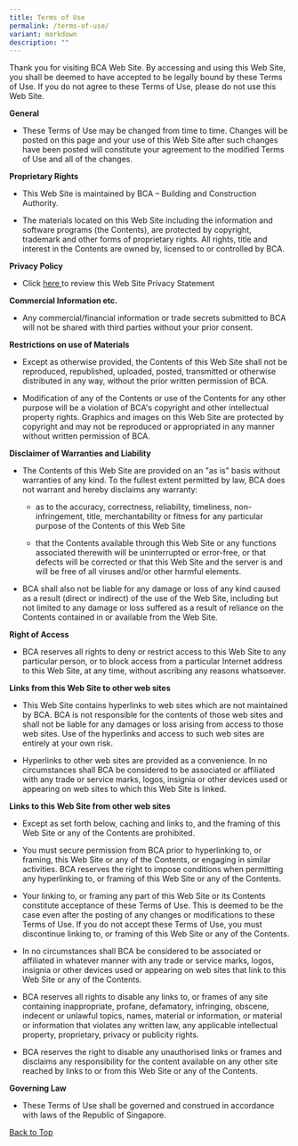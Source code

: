 ```yaml
---
title: Terms of Use
permalink: /terms-of-use/
variant: markdown
description: ""
---
```

<p id="tou-top">Thank you for visiting BCA Web Site. By accessing and using this Web Site, you shall be deemed to have accepted to be legally bound by these Terms of Use. If you do not agree to these Terms of Use, please do not use this Web Site.</p>
<p>
<strong>General</strong>
</p>
<ul class="tight" data-tight="true">
<li>
<p>These Terms of Use may be changed from time to time. Changes will be posted on this page and your use of this Web Site after such changes have been posted will constitute your agreement to the modified Terms of Use and all of the changes.</p>
</li>
</ul>
<p>
<strong>Proprietary Rights</strong>
</p>
<ul class="tight" data-tight="true">
<li>
<p>This Web Site is maintained by BCA – Building and Construction Authority.</p>
</li>
<li>
<p>The materials located on this Web Site including the information and software programs (the Contents), are protected by copyright, trademark and other forms of proprietary rights. All rights, title and interest in the Contents are owned by, licensed to or controlled by BCA.</p>
</li>
</ul>
<p>
<strong>Privacy Policy</strong>
</p>
<ul class="tight" data-tight="true">
<li>
<p>Click <a target="_blank" rel="noopener noreferrer nofollow" href="/privacy/">here </a>to review this Web Site Privacy Statement </p>
</li>
</ul>
<p>
<strong>Commercial Information etc.</strong>
</p>
<ul class="tight" data-tight="true">
<li>
<p>Any commercial/financial information or trade secrets submitted to BCA will not be shared with third parties without your prior consent.</p>
</li>
</ul>
<p>
<strong>Restrictions on use of Materials</strong>
</p>
<ul class="tight" data-tight="true">
<li>
<p>Except as otherwise provided, the Contents of this Web Site shall not be reproduced, republished, uploaded, posted, transmitted or otherwise distributed in any way, without the prior written permission of BCA.</p>
</li>
<li>
<p>Modification of any of the Contents or use of the Contents for any other purpose will be a violation of BCA's copyright and other intellectual property rights. Graphics and images on this Web Site are protected by copyright and may not be reproduced or appropriated in any manner without written permission of BCA.</p>
</li>
</ul>
<p>
<strong>Disclaimer of Warranties and Liability</strong>
</p>
<ul class="tight" data-tight="true">
<li>
<p>The Contents of this Web Site are provided on an "as is" basis without warranties of any kind. To the fullest extent permitted by law, BCA does not warrant and hereby disclaims any warranty:</p>
</li>
<ul>
<li>
<p>as to the accuracy, correctness, reliability, timeliness, non-infringement, title, merchantability or fitness for any particular purpose of the Contents of this Web Site</p>
</li>
<li>
<p>that the Contents available through this Web Site or any functions associated therewith will be uninterrupted or error-free, or that defects will be corrected or that this Web Site and the server is and will be free of all viruses and/or other harmful elements.</p>
</li>
</ul>
<li>
<p>BCA shall also not be liable for any damage or loss of any kind caused as a result (direct or indirect) of the use of the Web Site, including but not limited to any damage or loss suffered as a result of reliance on the Contents contained in or available from the Web Site.</p>
</li>
</ul>
<p>
<strong>Right of Access</strong>
</p>
<ul class="tight" data-tight="true">
<li>
<p>BCA reserves all rights to deny or restrict access to this Web Site to any particular person, or to block access from a particular Internet address to this Web Site, at any time, without ascribing any reasons whatsoever.</p>
</li>
</ul>
<p>
<strong>Links from this Web Site to other web sites</strong>
</p>
<ul class="tight" data-tight="true">
<li>
<p>This Web Site contains hyperlinks to web sites which are not maintained by BCA. BCA is not responsible for the contents of those web sites and shall not be liable for any damages or loss arising from access to those web sites. Use of the hyperlinks and access to such web sites are entirely at your own risk.</p>
</li>
<li>
<p>Hyperlinks to other web sites are provided as a convenience. In no circumstances shall BCA be considered to be associated or affiliated with any trade or service marks, logos, insignia or other devices used or appearing on web sites to which this Web Site is linked.</p>
</li>
</ul>
<p>
<strong>Links to this Web Site from other web sites</strong>
</p>
<ul class="tight" data-tight="true">
<li>
<p>Except as set forth below, caching and links to, and the framing of this Web Site or any of the Contents are prohibited.</p>
</li>
<li>
<p>You must secure permission from BCA prior to hyperlinking to, or framing, this Web Site or any of the Contents, or engaging in similar activities. BCA reserves the right to impose conditions when permitting any hyperlinking to, or framing of this Web Site or any of the Contents.</p>
</li>
<li>
<p>Your linking to, or framing any part of this Web Site or its Contents constitute acceptance of these Terms of Use. This is deemed to be the case even after the posting of any changes or modifications to these Terms of Use. If you do not accept these Terms of Use, you must discontinue linking to, or framing of this Web Site or any of the Contents.</p>
</li>
<li>
<p>In no circumstances shall BCA be considered to be associated or affiliated in whatever manner with any trade or service marks, logos, insignia or other devices used or appearing on web sites that link to this Web Site or any of the Contents.</p>
</li>
<li>
<p>BCA reserves all rights to disable any links to, or frames of any site containing inappropriate, profane, defamatory, infringing, obscene, indecent or unlawful topics, names, material or information, or material or information that violates any written law, any applicable intellectual property, proprietary, privacy or publicity rights.</p>
</li>
<li>
<p>BCA reserves the right to disable any unauthorised links or frames and disclaims any responsibility for the content available on any other site reached by links to or from this Web Site or any of the Contents.</p>
</li>
</ul>
<p>
<strong>Governing Law</strong>
</p>
<ul class="tight" data-tight="true">
<li>
<p>These Terms of Use shall be governed and construed in accordance with laws of the Republic of Singapore.</p>
</li>
</ul>
<p>
<a target="_self" rel="noopener noreferrer nofollow" href="#tou-top">Back to Top</a>
</p>